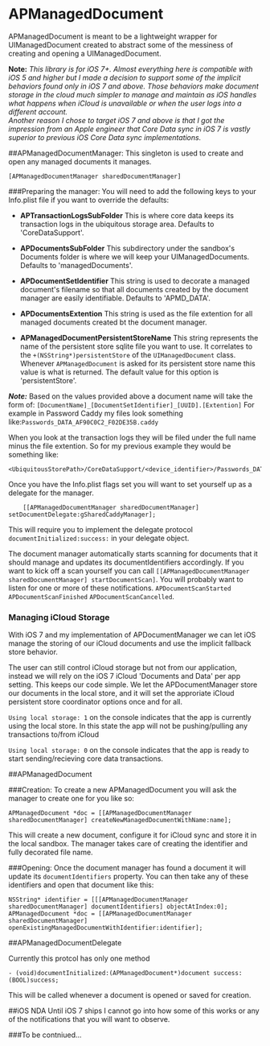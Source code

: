 APManagedDocument
=================

APManagedDocument is meant to be a lightweight wrapper for UIManagedDocument created to abstract some of the messiness of creating and opening a UIManagedDocument.

**Note:** *This library is for iOS 7+. Almost everything here is compatible with iOS 5 and higher but I made a decision to support some of the implicit behaviors found only in iOS 7 and above. Those behaviors make document storage in the cloud much simpler to manage and maintain as iOS handles what happens when iCloud is unavailable or when the user logs into a different account.  
Another reason I chose to target iOS 7 and above is that I got the impression from an Apple engineer that Core Data sync in iOS 7 is vastly superior to previous iOS Core Data sync implementations.*


##APManagedDocumentManager:
This singleton is used to create and open any managed documents it manages.

```
[APManagedDocumentManager sharedDocumentManager]
```
###Preparing the manager:
You will need to add the following keys to your Info.plist file if you want to override the defaults:

* **APTransactionLogsSubFolder** This is where core data keeps its transaction logs in the ubiquitous storage area. Defaults to 'CoreDataSupport'.

* **APDocumentsSubFolder** This subdirectory under the sandbox's Documents folder is where we will keep your UIManagedDocuments. Defaults to 'managedDocuments'.

* **APDocumentSetIdentifier** This string is used to decorate a managed document's filename so that all documents created by the document manager are easily identifiable. Defaults to 'APMD_DATA'.

* **APDocumentsExtention** This string is used as the file extention for all managed documents created bt the document manager.

* **APManagedDocumentPersistentStoreName** This string represents the name of the persistent store sqlite file you want to use. It correlates to the `+(NSString*)persistentStore` of the `UIManagedDocument` class. Whenever `APManagedDocument` is asked for its persistent store name this value is what is returned. The default value for this option is 'persistentStore'.

***Note:*** Based on the values provided above a document name will take the form of: 
`[DocumentName]_[DocumentSetIdentifier]_[UUID].[Extention]`
For example in Password Caddy my files look something like:`Passwords_DATA_AF90C0C2_F02DE35B.caddy`

When you look at the transaction logs they will be filed under the full name minus the file extention. So for my previous example they would be something like:

```
<UbiquitousStorePath>/CoreDataSupport/<device_identifier>/Passwords_DATA_AF90C0C2_F02DE35B
```

Once you have the Info.plist flags set you will want to set yourself up as a delegate for the manager.

```
    [[APManagedDocumentManager sharedDocumentManager] setDocumentDelegate:gSharedCaddyManager];
```

This will require you to implement the delegate protocol `documentInitialized:success:` in your delegate object.

The document manager automatically starts scanning for documents that it should manage and updates its documentIdentifiers accordingly. If you want to kick off a scan yourself you can call `[[APManagedDocumentManager sharedDocumentManager] startDocumentScan]`. You will probably want to listen for one or more of these notifications. `APDocumentScanStarted` `APDocumentScanFinished` `APDocumentScanCancelled`.

### Managing iCloud Storage
With iOS 7 and my implementation of APDocumentManager we can let iOS manage the storing of our iCloud documents and use the implicit fallback store behavior.

The user can still control iCloud storage but not from our application, instead we will rely on the iOS 7 iCloud 'Documents and Data' per app setting. This keeps our code simple. We let the APDocumentManager store our documents in the local store, and it will set the approriate iCloud persistent store coordinator options once and for all.


`Using local storage: 1` on the console indicates that the app is currently using the local store. In this state the app will not be pushing/pulling any transactions to/from iCloud

`Using local storage: 0` on the console indicates that the app is ready to start sending/recieving core data transactions.

##APManagedDocument

###Creation:
To create a new APManagedDocument you will ask the manager to create one for you like so:

```
APManagedDocument *doc = [[APManagedDocumentManager sharedDocumentManager] createNewManagedDocumentWithName:name];
```
This will create a new document, configure it for iCloud sync and store it in the local sandbox. The manager takes care of creating the identifier and fully decorated file name.


###Opening:
Once the document manager has found a document it will update its `documentIdentifiers` property. You can then take any of these identifiers and open that document like this:

```
NSString* identifier = [[[APManagedDocumentManager sharedDocumentManager] documentIdentifiers] objectAtIndex:0];
APManagedDocument *doc = [[APManagedDocumentManager sharedDocumentManager] openExistingManagedDocumentWithIdentifier:identifier];
```

##APManagedDocumentDelegate

Currently this protcol has only one method

```
- (void)documentInitialized:(APManagedDocument*)document success:(BOOL)success;
```

This will be called whenever a document is opened or saved for creation.

##iOS NDA
Until iOS 7 ships I cannot go into how some of this works or any of the notifications that you will want to observe. 

###To be contniued...